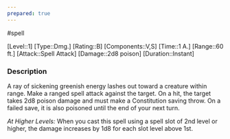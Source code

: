 ```yaml
---
prepared: true
---
```

#spell

[Level::1]
[Type::Dmg.]
[Rating::B]
[Components::V,S]
[Time::1 A.]
[Range::60 ft.]
[Attack::Spell Attack]
[Damage::2d8 poison]
[Duration::Instant]
### Description

A ray of sickening greenish energy lashes out toward a creature within range. Make a ranged spell attack against the target. On a hit, the target takes 2d8 poison damage and must make a Constitution saving throw. On a failed save, it is also poisoned until the end of your next turn.

*At Higher Levels:* When you cast this spell using a spell slot of 2nd level or higher, the damage increases by 1d8 for each slot level above 1st.